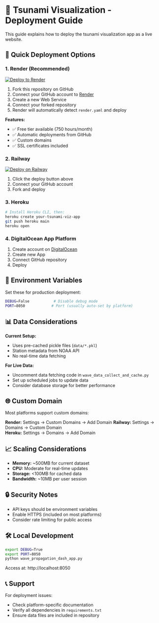 # 🌊 Tsunami Visualization - Deployment Guide

This guide explains how to deploy the tsunami visualization app as a live website.

## 🚀 Quick Deployment Options

### 1. Render (Recommended)
[![Deploy to Render](https://render.com/images/deploy-to-render-button.svg)](https://render.com/deploy)

1. Fork this repository on GitHub
2. Connect your GitHub account to [Render](https://render.com)
3. Create a new Web Service
4. Connect your forked repository
5. Render will automatically detect `render.yaml` and deploy

**Features:**
- ✅ Free tier available (750 hours/month)
- ✅ Automatic deployments from GitHub
- ✅ Custom domains
- ✅ SSL certificates included

### 2. Railway
[![Deploy on Railway](https://railway.app/button.svg)](https://railway.app/deploy)

1. Click the deploy button above
2. Connect your GitHub account
3. Fork and deploy

### 3. Heroku
```bash
# Install Heroku CLI, then:
heroku create your-tsunami-viz-app
git push heroku main
heroku open
```

### 4. DigitalOcean App Platform
1. Create account on [DigitalOcean](https://cloud.digitalocean.com/apps)
2. Create new App
3. Connect GitHub repository
4. Deploy

## 🔧 Environment Variables

Set these for production deployment:

```bash
DEBUG=False           # Disable debug mode
PORT=8050            # Port (usually auto-set by platform)
```

## 📊 Data Considerations

**Current Setup:**
- Uses pre-cached pickle files (`data/*.pkl`)
- Station metadata from NOAA API
- No real-time data fetching

**For Live Data:**
- Uncomment data fetching code in `wave_data_collect_and_cache.py`
- Set up scheduled jobs to update data
- Consider database storage for better performance

## 🌐 Custom Domain

Most platforms support custom domains:

**Render:** Settings → Custom Domains → Add Domain
**Railway:** Settings → Domains → Custom Domain  
**Heroku:** Settings → Domains → Add Domain

## 📈 Scaling Considerations

- **Memory:** ~500MB for current dataset
- **CPU:** Moderate for real-time updates
- **Storage:** <100MB for cached data
- **Bandwidth:** ~10MB per user session

## 🔒 Security Notes

- API keys should be environment variables
- Enable HTTPS (included on most platforms)
- Consider rate limiting for public access

## 🛠 Local Development

```bash
export DEBUG=True
export PORT=8050
python wave_propagation_dash_app.py
```

Access at: http://localhost:8050

## 📞 Support

For deployment issues:
- Check platform-specific documentation
- Verify all dependencies in `requirements.txt`
- Ensure data files are included in repository 